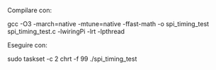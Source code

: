 Compilare con:

gcc -O3 -march=native -mtune=native -ffast-math -o spi_timing_test spi_timing_test.c -lwiringPi -lrt -lpthread

Eseguire con:

sudo taskset -c 2 chrt -f 99 ./spi_timing_test